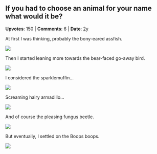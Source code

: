 ## If you had to choose an animal for your name what would it be?
    
**Upvotes**: 150 | **Comments**: 6 | **Date**: [2y](https://www.quora.com/If-you-had-to-choose-an-animal-for-your-name-what-would-it-be/answer/Gary-Meaney)

At first I was thinking, probably the bony-eared assfish.

![](https://qph.fs.quoracdn.net/main-qimg-20f7e0be72b52918d0e67165d84ee1f7-lq)

Then I started leaning more towards the bear-faced go-away bird.

![](https://qph.fs.quoracdn.net/main-qimg-f0f6ba98e4e5a9ec6dc37ad5d04c0b2c-lq)

I considered the sparklemuffin…

![](https://qph.fs.quoracdn.net/main-qimg-9b6ade952658295d11c593dfd8320eec-lq)

Screaming hairy armadillo…

![](https://qph.fs.quoracdn.net/main-qimg-dfb66f1a1d13fcf2057b96c772d4c48f-lq)

And of course the pleasing fungus beetle.

![](https://qph.fs.quoracdn.net/main-qimg-d8642c410f2c1bc032deed554d95f0e4-lq)

But eventually, I settled on the Boops boops.

![](https://qph.fs.quoracdn.net/main-qimg-2bfbe6ec426289a2be2cba5b50ec04e9-lq)

